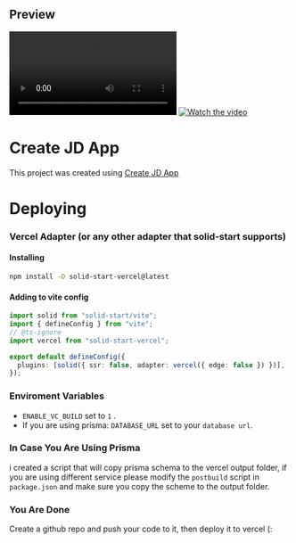 ## Preview

![Preview](https://user-images.githubusercontent.com/91349014/198830652-7008c1c2-0745-46e7-b7ee-6ed38dc30610.mp4)
[![Watch the video](https://user-images.githubusercontent.com/91349014/198830724-1585477c-524f-49d6-8af2-3cdb4307ec06.png)](https://user-images.githubusercontent.com/91349014/198830652-7008c1c2-0745-46e7-b7ee-6ed38dc30610.mp4)

# Create JD App

This project was created using [Create JD App](https://github.com/OrJDev/create-jd-app)

# Deploying

### Vercel Adapter (or any other adapter that solid-start supports)

#### Installing

```bash
npm install -D solid-start-vercel@latest
```

#### Adding to vite config

```ts
import solid from "solid-start/vite";
import { defineConfig } from "vite";
// @ts-ignore
import vercel from "solid-start-vercel";

export default defineConfig({
  plugins: [solid({ ssr: false, adapter: vercel({ edge: false }) })],
});
```

### Enviroment Variables

- `ENABLE_VC_BUILD` set to `1` .
- If you are using prisma: `DATABASE_URL` set to your `database url`.

### In Case You Are Using Prisma

i created a script that will copy prisma schema to the vercel output folder, if you are using different service please modify the `postbuild` script in `package.json` and make sure you copy the scheme to the output folder.

### You Are Done

Create a github repo and push your code to it, then deploy it to vercel (:
